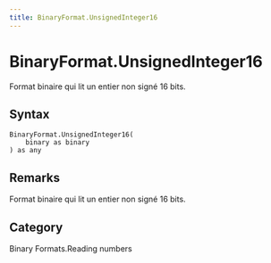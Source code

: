 ```yaml
---
title: BinaryFormat.UnsignedInteger16
---
```


# BinaryFormat.UnsignedInteger16


Format binaire qui lit un entier non signé 16 bits.


## Syntax

```powerquery
BinaryFormat.UnsignedInteger16(
    binary as binary
) as any
```


## Remarks

Format binaire qui lit un entier non signé 16 bits.



## Category
Binary Formats.Reading numbers
